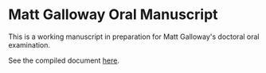 # Matt Galloway Oral Manuscript

This is a working manuscript in preparation for Matt Galloway's doctoral oral examination.

See the compiled document [here](https://mgallow.github.io/oral_manuscript/).

